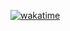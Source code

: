 [![wakatime](https://wakatime.com/badge/user/8d53e784-ede4-4fdf-8baf-a04db56afc32.svg)](https://wakatime.com/@8d53e784-ede4-4fdf-8baf-a04db56afc32)
